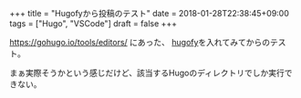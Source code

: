 +++
title = "Hugofyから投稿のテスト"
date = 2018-01-28T22:38:45+09:00
tags = ["Hugo", "VSCode"]
draft = false
+++

https://gohugo.io/tools/editors/ にあった、 [hugofy](https://marketplace.visualstudio.com/items?itemName=akmittal.hugofy)を入れてみてからのテスト。

まぁ実際そうかという感じだけど、該当するHugoのディレクトリでしか実行できない。
